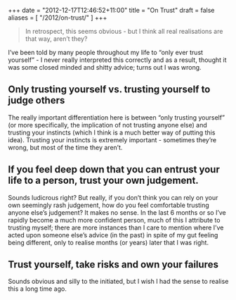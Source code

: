 +++
date = "2012-12-17T12:46:52+11:00"
title = "On Trust"
draft = false
aliases = [
    "/2012/on-trust/"
]
+++

<blockquote>
<p>In retrospect, this seems obvious - but I think all real realisations are that way, aren&#8217;t they?</p>
</blockquote>

<p>I&#8217;ve been told by many people throughout my life to &#8220;only ever trust yourself&#8221; - I never really interpreted this correctly and as a result, thought it was some closed minded and shitty advice; turns out I was wrong.</p>

<h2 id='only_trusting_yourself_vs_trusting_yourself_to_judge_others'>Only trusting yourself vs. trusting yourself to judge others</h2>

<p>The really important differentiation here is between &#8220;only trusting yourself&#8221; (or more specifically, the implication of not trusting anyone else) and trusting your instincts (which I think is a much better way of putting this idea). Trusting your instincts is extremely important - sometimes they&#8217;re wrong, but most of the time they aren&#8217;t.</p>

<h2 id='if_you_feel_deep_down_that_you_can_entrust_your_life_to_a_person_trust_your_own_judgement'>If you feel deep down that you can entrust your life to a person, trust your own judgement.</h2>

<p>Sounds ludicrous right? But really, if you don’t think you can rely on your own <span>seemingly rash</span> judgement, how do you feel comfortable trusting anyone else’s judgement? It makes no sense. In the last 6 months or so I’ve rapidly become a much more confident person, much of this I attribute to trusting myself; there are more instances than I care to mention where I’ve acted upon someone else’s advice (in the past) in spite of my gut feeling being different, only to realise months (or years) later that I was right.</p>

<h2 id='trust_yourself_take_risks_and_own_your_failures'>Trust yourself, take risks and own your failures</h2>

<p>Sounds obvious and silly to the initiated, but I wish I had the sense to realise this a long time ago.</p>
